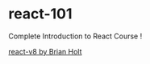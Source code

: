 # react-101

Complete Introduction to React Course !

[react-v8 by Brian Holt](https://react-v8.holt.courses)


